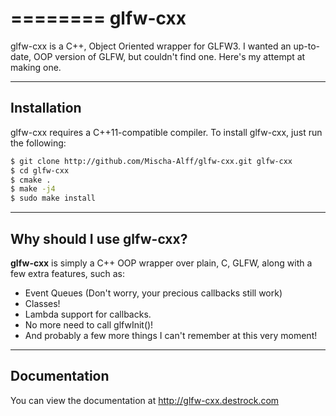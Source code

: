 ========
glfw-cxx
========

glfw-cxx is a C++, Object Oriented wrapper for GLFW3.
I wanted an up-to-date, OOP version of GLFW, but couldn't find one. Here's my attempt at making one.



----
Installation
----

glfw-cxx requires a C++11-compatible compiler.
To install glfw-cxx, just run the following:
```bash
$ git clone http://github.com/Mischa-Alff/glfw-cxx.git glfw-cxx
$ cd glfw-cxx
$ cmake .
$ make -j4
$ sudo make install
```


----
Why should I use __glfw-cxx__?
----

__glfw-cxx__ is simply a C++ OOP wrapper over plain, C, GLFW, along with a few extra features, such as:
- Event Queues (Don't worry, your precious callbacks still work)
- Classes!
- Lambda support for callbacks.
- No more need to call glfwInit()!
- And probably a few more things I can't remember at this very moment!

----
Documentation
----

You can view the documentation at http://glfw-cxx.destrock.com